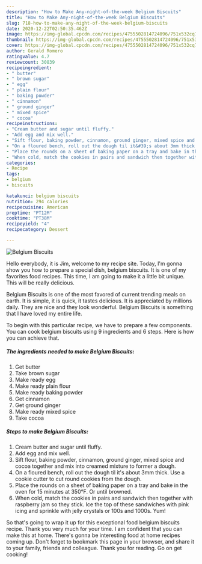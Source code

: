 ```yaml
---
description: "How to Make Any-night-of-the-week Belgium Biscuits"
title: "How to Make Any-night-of-the-week Belgium Biscuits"
slug: 718-how-to-make-any-night-of-the-week-belgium-biscuits
date: 2020-12-22T02:50:35.462Z
image: https://img-global.cpcdn.com/recipes/4755502814724096/751x532cq70/belgium-biscuits-recipe-main-photo.jpg
thumbnail: https://img-global.cpcdn.com/recipes/4755502814724096/751x532cq70/belgium-biscuits-recipe-main-photo.jpg
cover: https://img-global.cpcdn.com/recipes/4755502814724096/751x532cq70/belgium-biscuits-recipe-main-photo.jpg
author: Gerald Romero
ratingvalue: 4.7
reviewcount: 30839
recipeingredient:
- " butter"
- " brown sugar"
- " egg"
- " plain flour"
- " baking powder"
- " cinnamon"
- " ground ginger"
- " mixed spice"
- " cocoa"
recipeinstructions:
- "Cream butter and sugar until fluffy."
- "Add egg and mix well."
- "Sift flour, baking powder, cinnamon, ground ginger, mixed spice and cocoa together and mix into creamed mixture to former a dough."
- "On a floured bench, roll out the dough til it&#39;s about 3mm thick. Use a cookie cutter to cut round cookies from the dough."
- "Place the rounds on a sheet of baking paper on a tray and bake in the oven for 15 minutes at 350°F. Or until browned."
- "When cold, match the cookies in pairs and sandwich then together with raspberry jam so they stick. Ice the top of these sandwiches with pink icing and sprinkle with jelly crystals or 100s and 1000s. Yum!"
categories:
- Recipe
tags:
- belgium
- biscuits

katakunci: belgium biscuits 
nutrition: 294 calories
recipecuisine: American
preptime: "PT12M"
cooktime: "PT38M"
recipeyield: "4"
recipecategory: Dessert

---
```



![Belgium Biscuits](https://img-global.cpcdn.com/recipes/4755502814724096/751x532cq70/belgium-biscuits-recipe-main-photo.jpg)

Hello everybody, it is Jim, welcome to my recipe site. Today, I'm gonna show you how to prepare a special dish, belgium biscuits. It is one of my favorites food recipes. This time, I am going to make it a little bit unique. This will be really delicious.

Belgium Biscuits is one of the most favored of current trending meals on earth. It is simple, it is quick, it tastes delicious. It is appreciated by millions daily. They are nice and they look wonderful. Belgium Biscuits is something that I have loved my entire life.




To begin with this particular recipe, we have to prepare a few components. You can cook belgium biscuits using 9 ingredients and 6 steps. Here is how you can achieve that.

<!--inarticleads1-->

##### The ingredients needed to make Belgium Biscuits:

1. Get  butter
1. Take  brown sugar
1. Make ready  egg
1. Make ready  plain flour
1. Make ready  baking powder
1. Get  cinnamon
1. Get  ground ginger
1. Make ready  mixed spice
1. Take  cocoa




<!--inarticleads2-->

##### Steps to make Belgium Biscuits:

1. Cream butter and sugar until fluffy.
1. Add egg and mix well.
1. Sift flour, baking powder, cinnamon, ground ginger, mixed spice and cocoa together and mix into creamed mixture to former a dough.
1. On a floured bench, roll out the dough til it&#39;s about 3mm thick. Use a cookie cutter to cut round cookies from the dough.
1. Place the rounds on a sheet of baking paper on a tray and bake in the oven for 15 minutes at 350°F. Or until browned.
1. When cold, match the cookies in pairs and sandwich then together with raspberry jam so they stick. Ice the top of these sandwiches with pink icing and sprinkle with jelly crystals or 100s and 1000s. Yum!




So that's going to wrap it up for this exceptional food belgium biscuits recipe. Thank you very much for your time. I am confident that you can make this at home. There's gonna be interesting food at home recipes coming up. Don't forget to bookmark this page in your browser, and share it to your family, friends and colleague. Thank you for reading. Go on get cooking!
